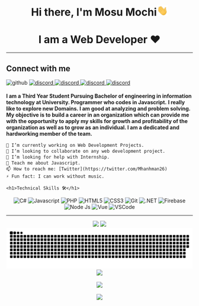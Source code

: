 <h1 align="center">Hi there, I'm Mosu Mochi<img src="https://github.com/ABSphreak/ABSphreak/blob/master/gifs/Hi.gif" width="30px"></h1>
<h1 align="center">I am a Web Developer ❤ </h1>

---

## Connect with me
<div align="center>
<a href="https://github.com/momosumochi2611" target="_blank">
    <img src=https://img.shields.io/badge/github-%2324292e.svg?&style=for-the-badge&logo=github&logoColor=white alt=github style="margin-bottom: 5px;" />
</a>
<a href="https://discord.com/もう少しだけ#5654" target="_blank">
    <img src=https://img.shields.io/badge/Discord-5865F2?style=for-the-badge&logo=discord&logoColor=white alt=discord style="margin-bottom: 5px;" />
</a>
<a href="#" target="_blank">
    <img src=https://img.shields.io/badge/Facebook-1877F2?style=for-the-badge&logo=facebook&logoColor=white alt=discord style="margin-bottom: 5px;" />
</a>
<a href="#" target="_blank">
    <img src=https://img.shields.io/badge/LinkedIn-0077B5?style=for-the-badge&logo=linkedin&logoColor=white alt=discord style="margin-bottom: 5px;" />
</a>
<a href="https://twitter.com/Mhanhman26" target="_blank">
    <img src=https://img.shields.io/badge/Twitter-1DA1F2?style=for-the-badge&logo=twitter&logoColor=white alt=discord style="margin-bottom: 5px;" />
</a>


**I am a Third Year Student Pursuing Bachelor of engineering in information technology at University. Programmer who codes in Javascript.**
**I really like to explore new Domains. I am good at analyzing and problem solving. My objective is to build a career in an organization which can provide me with the opportunity to apply my skills for growth and profitability of the organization as well as to grow as an individual.
    I am a dedicated and hardworking member of the team.**

    🔭 I’m currently working on Web Development Projects.    
    👯 I’m looking to collaborate on any web development project.  
    🤔 I’m looking for help with Internship.  
    💬 Teach me about Javascript.  
    📫 How to reach me: [Twitter](https://twitter.com/Mhanhman26)  
    ⚡ Fun fact: I can work without music.                                                                                                                                             
                                                                                                                                                     
    <h1>Technical Skills 🛠</h1>

<p align="center">
    <img alt="C#" src="https://img.shields.io/badge/C%23-239120?style=for-the-badge&logo=c-sharp&logoColor=white"/>
    <img alt="Javascript" src="https://img.shields.io/badge/JavaScript-323330?style=for-the-badge&logo=javascript&logoColor=F7DF1E"/>
    <img alt="PHP" src="https://img.shields.io/badge/PHP-777BB4?style=for-the-badge&logo=php&logoColor=white"/>
    <img alt="HTML5" src="https://img.shields.io/badge/HTML5-E34F26?style=for-the-badge&logo=html5&logoColor=white"/>
    <img alt="CSS3" src="https://img.shields.io/badge/CSS3-1572B6?style=for-the-badge&logo=css3&logoColor=white"/>
    <img alt="Git" src="https://img.shields.io/badge/GIT-E44C30?style=for-the-badge&logo=git&logoColor=white"/>
    <img alt=".NET" src="https://img.shields.io/badge/.NET-512BD4?style=for-the-badge&logo=dotnet&logoColor=white"/>
    <img alt="Firebase" src="https://img.shields.io/badge/firebase-ffca28?style=for-the-badge&logo=firebase&logoColor=black"/>
    <img alt="Node Js" src="https://img.shields.io/badge/Node.js-339933?style=for-the-badge&logo=nodedotjs&logoColor=white"/>
    <img alt="Vue" src="https://img.shields.io/badge/Vue.js-35495E?style=for-the-badge&logo=vuedotjs&logoColor=4FC08D"/>
    <img alt="VSCode" src="https://img.shields.io/badge/Visual_Studio_Code-0078D4?style=for-the-badge&logo=visual%20studio%20code&logoColor=white"/>
</p>

---


<div align="center">
    <img src="https://github-readme-stats.vercel.app/api/top-langs/?username=momosumochi2611&layout=compact&theme=midnight-purple"></img>
    <img src="https://github-readme-stats.vercel.app/api?username=momosumochi2611&show_icons=true&theme=cobalt"></img>
</div>

<div align="center">
<img src="https://github.com/kothariji/kothariji/blob/master/github-user-contribution.svg"></img>
</div>

<div align="center">
<img src="https://img.shields.io/github/followers/momosumochi2611.svg?style=social&label=Follow"></img>

<img src="https://gpvc.arturio.dev/momosumochi2611"></img>
</div>

<div align="center">
 <img src="https://activity-graph.herokuapp.com/graph?username=momosumochi2611&bg_color=FFFFFF&color=000000&line=000000&point=00FF00"></div>

